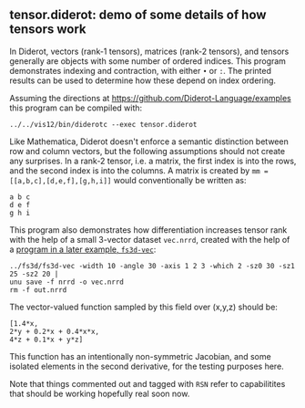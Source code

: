 ## tensor.diderot: demo of some details of how tensors work

In Diderot, vectors (rank-1 tensors), matrices (rank-2 tensors), and
tensors generally are objects with some number of ordered indices.
This program demonstrates indexing and contraction, with either
`•` or `:`. The printed results can be used to determine how these
depend on index ordering.

Assuming the directions at https://github.com/Diderot-Language/examples
this program can be compiled with:

	../../vis12/bin/diderotc --exec tensor.diderot

Like Mathematica, Diderot doesn't enforce a semantic distinction
between row and column vectors, but the following assumptions should
not create any surprises. In a rank-2 tensor, i.e. a matrix, the first
index is into the rows, and the second index is into the columns.
A matrix is created by `mm = [[a,b,c],[d,e,f],[g,h,i]]`
would conventionally be written as:

	a b c
	d e f
	g h i

This program also demonstrates how differentiation increases tensor rank
with the help of a small 3-vector dataset `vec.nrrd`, created with the
help of a [program in a later example, `fs3d-vec`](../fs3d):

	../fs3d/fs3d-vec -width 10 -angle 30 -axis 1 2 3 -which 2 -sz0 30 -sz1 25 -sz2 20 |
	unu save -f nrrd -o vec.nrrd
	rm -f out.nrrd

The vector-valued function sampled by this field over (x,y,z) should be:

	[1.4*x,
	2*y + 0.2*x + 0.4*x*x,
	4*z + 0.1*x + y*z]

This function has an intentionally non-symmetric Jacobian, and some isolated
elements in the second derivative, for the testing purposes here.

Note that things commented out and tagged with `RSN` refer to capabilitites
that should be working hopefully real soon now.
